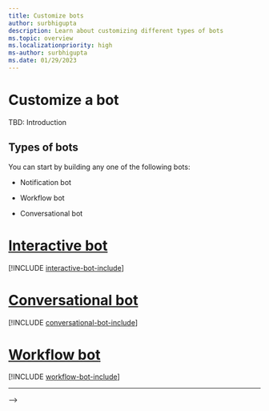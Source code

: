 ```yaml
---
title: Customize bots
author: surbhigupta
description: Learn about customizing different types of bots
ms.topic: overview
ms.localizationpriority: high
ms-author: surbhigupta
ms.date: 01/29/2023
---
```


# Customize a bot

TBD: Introduction

## Types of bots

You can start by building any one of the following bots:

* Notification bot

* Workflow bot

* Conversational bot

# [Interactive bot](#tab/interactive)

[!INCLUDE [interactive-bot-include](how-to/includes/interactive-bot-include.md)]

# [Conversational bot](#tab/conversational)

[!INCLUDE [conversational-bot-include](how-to/includes/conversational-bot-include.md)]

# [Workflow bot](#tab/workflow)

[!INCLUDE [workflow-bot-include](how-to/includes/workflow-bot-include.md)]

---
-->



